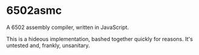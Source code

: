 # 6502asmc

A 6502 assembly compiler, written in JavaScript.

This is a hideous implementation, bashed together quickly for reasons.
It's untested and, frankly, unsanitary.
